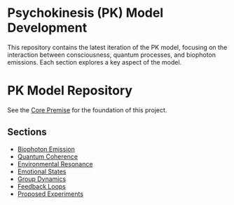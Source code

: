 # Psychokinesis (PK) Model Development
This repository contains the latest iteration of the PK model, focusing on the interaction between consciousness, quantum processes, and biophoton emissions. Each section explores a key aspect of the model.

# PK Model Repository
See the [Core Premise](core_premise.md) for the foundation of this project.

## Sections
- [Biophoton Emission](biophoton_emission.md)
- [Quantum Coherence](quantum_coherence.md)
- [Environmental Resonance](environmental_resonance.md)
- [Emotional States](emotional_states.md)
- [Group Dynamics](group_dynamics.md)
- [Feedback Loops](feedback_loops.md)
- [Proposed Experiments](proposed_experiments.md)
